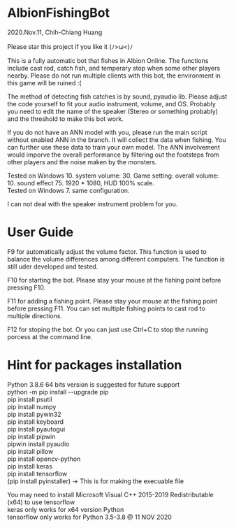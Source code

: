 # AlbionFishingBot
2020.Nov.11, Chih-Chiang Huang

Please star this project if you like it (ﾉ>ω<)ﾉ

This is a fully automatic bot that fishes in Albion Online. The functions include cast rod, catch fish, and temperary stop when some other players nearby. Please do not run multiple clients with this bot, the environment in this game will be ruined :(

The method of detecting fish catches is by sound, pyaudio lib. Please adjust the code yourself to fit your audio instrument, volume, and OS. Probably you need to edit the name of the speaker (Stereo or something probably) and the threshold to make this bot work.

If you do not have an ANN model with you, please run the main script without enabled ANN in the branch. It will collect the data when fishing. You can further use these data to train your own model. The ANN involvement would imporve the overall performance by filtering out the footsteps from other players and the noise maken by the monsters.

Tested on Windows 10. system volume: 30. Game setting: overall volume: 10. sound effect 75. 1920 * 1080, HUD 100% scale.  
Tested on Windows 7.  same configuration.

I can not deal with the speaker instrument problem for you.

# User Guide
F9 for automatically adjust the volume factor. This function is used to balance the volume differences among different computers. The function is still uder developed and tested.

F10 for starting the bot. Please stay your mouse at the fishing point before pressing F10.

F11 for adding a fishing point. Please stay your mouse at the fishing point before pressing F11. You can set multiple fishing points to cast rod to multiple directions.

F12 for stoping the bot. Or you can just use Ctrl+C to stop the running porcess at the command line.

# Hint for packages installation
Python 3.8.6 64 bits version is suggested for future support  
python -m pip install --upgrade pip  
pip install psutil  
pip install numpy  
pip install pywin32  
pip install keyboard  
pip install pyautogui  
pip install pipwin  
pipwin install pyaudio  
pip install pillow  
pip install opencv-python  
pip install keras  
pip install tensorflow  
(pip install pyinstaller) -> This is for making the execuable file  
  
You may need to install Microsoft Visual C++ 2015-2019 Redistributable (x64) to use tensorflow  
keras only works for x64 version Python  
tensorflow only works for Python 3.5-3.8 @ 11 NOV 2020
